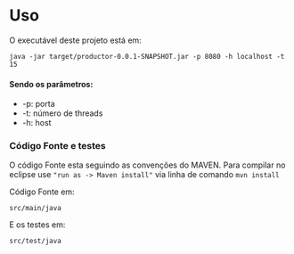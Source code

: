Uso
===
O executável deste projeto está em:
```
java -jar target/productor-0.0.1-SNAPSHOT.jar -p 8080 -h localhost -t 15
```
#### Sendo os parâmetros:
- -p: porta
- -t: número de threads
- -h: host


### Código Fonte e testes

O código Fonte esta seguindo as convenções do MAVEN.
Para compilar no eclipse use `"run as -> Maven install"` via linha de comando  `mvn install`

Código Fonte em:
```
src/main/java
```

E os testes em:
```
src/test/java
```
